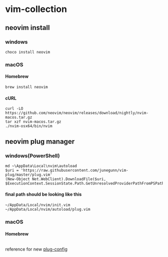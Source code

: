 # vim-collection

## neovim install

### windows
```
choco install neovim
```

### macOS
#### Homebrew
```
brew install neovim
```

#### cURL
```
curl -LO https://github.com/neovim/neovim/releases/download/nightly/nvim-macos.tar.gz
tar xzf nvim-macos.tar.gz
./nvim-osx64/bin/nvim
```


## neovim plug manager
### windows(PowerShell)
```
md ~\AppData\Local\nvim\autoload
$uri = 'https://raw.githubusercontent.com/junegunn/vim-plug/master/plug.vim'
(New-Object Net.WebClient).DownloadFile($uri, $ExecutionContext.SessionState.Path.GetUnresolvedProviderPathFromPSPath("~\AppData\Local\nvim\autoload\plug.vim"))
```
#### final path should be looking like this
```
~/AppData/Local/nvim/init.vim
~/AppData/Local/nvim/autoload/plug.vim
```

### macOS
#### Homebrew
```

```

reference for new [plug-config](https://github.com/junegunn/vim-plug/blob/0c5f0b0528a8d7b9ced56b8f177e98f0ba4d7153/README.md#neovim)



